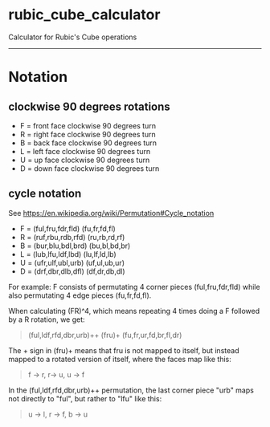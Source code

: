 # rubic_cube_calculator
Calculator for Rubic's Cube operations

---

# Notation

## clockwise 90 degrees rotations
- F = front face clockwise 90 degrees turn
- R = right face clockwise 90 degrees turn
- B = back face clockwise 90 degrees turn
- L = left face clockwise 90 degrees turn
- U = up face clockwise 90 degrees turn
- D = down face clockwise 90 degrees turn

## cycle notation
See https://en.wikipedia.org/wiki/Permutation#Cycle_notation

- F = (ful,fru,fdr,fld) (fu,fr,fd,fl)
- R = (ruf,rbu,rdb,rfd) (ru,rb,rd,rf)
- B = (bur,blu,bdl,brd) (bu,bl,bd,br)
- L = (lub,lfu,ldf,lbd) (lu,lf,ld,lb)
- U = (ufr,ulf,ubl,urb) (uf,ul,ub,ur)
- D = (drf,dbr,dlb,dfl) (df,dr,db,dl)

For example: F consists of permutating 4 corner pieces (ful,fru,fdr,fld) while also permutating 4 edge pieces (fu,fr,fd,fl).

When calculating (FR)^4, which means repeating 4 times doing a F followed by a R rotation, we get:
> (ful,ldf,rfd,dbr,urb)++ (fru)+ (fu,fr,ur,fd,br,fl,dr)

The + sign in (fru)+ means that fru is not mapped to itself, but instead mapped to a rotated version of itself, where the faces map like this:
> f -> r, r-> u, u -> f

In the (ful,ldf,rfd,dbr,urb)++ permutation, the last corner piece "urb" maps not directly to "ful", but rather to "lfu" like this:
> u -> l, r -> f, b -> u

